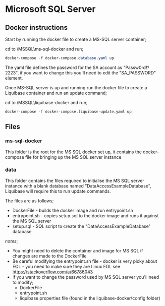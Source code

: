 # Microsoft SQL Server

## Docker instructions

Start by running the docker file to create a MS-SQL server container;

cd to \MSSQL\ms-sql-docker and run;

```powershell
docker-compose -f docker-compose.database.yaml up
```

The yaml file defines the password for the SA account as "Passw0rd!?2223", if you want to change this you'll need to edit the "SA_PASSWORD" element.

Once MS-SQL server is up and running run the docker file to create a Liquibase container and run an update command;

cd to \MSSQL\liquibase-docker and run;

```
docker-compose -f docker-compose.liquibase-update.yaml up
```

## Files

### ms-sql-docker

This folder is the root for the MS SQL docker set up, it contains the docker-compose file for bringing up the MS SQL server instance

### data

This folder contains the files required to initialise the MS SQL server instance with a blank database named "DataAccessExampleDatabase", Liquibase will require this to run update commands.

The files are as follows;

- DockerFile - builds the docker image and run entrypoint.sh
- entrypoint.sh - copies setup.sql to the docker image and runs it against the MS SQL server
- setup.sql - SQL script to create the "DataAccessExampleDatabase" database

*notes*; 

- You might need to delete the container and image for MS SQL if changes are made to the DockerFile
- Be careful modifying the entrypoint.sh file - docker is very picky about EOL - you need to make sure they are Linux EOL see https://stackoverflow.com/a/66786043
- If you want to change the password used by MS SQL server you'll need to modify;
  - DockerFile
  - entrypoint.sh
  - liquibase.properties file (found in the liquibase-docker\config folder)
